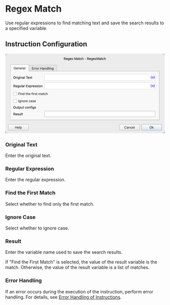 # Regex Match

Use regular expressions to find matching text and save the search results to a specified variable.

## Instruction Configuration

![Regular Expression Matching General Configuration Dialog Box](regex_match_general_config.png)

### Original Text

Enter the original text.

### Regular Expression

Enter the regular expression.

### Find the First Match

Select whether to find only the first match.

### Ignore Case

Select whether to ignore case.

### Result

Enter the variable name used to save the search results.

If "Find the First Match" is selected, the value of the result variable is the match. Otherwise, the value of the result variable is a list of matches.

### Error Handling

If an error occurs during the execution of the instruction, perform error handling. For details, see [Error Handling of Instructions](../../../manual/error_handling.md).
